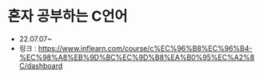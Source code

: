 # 혼자 공부하는 C언어
* 22.07.07~
* 링크 : https://www.inflearn.com/course/c%EC%96%B8%EC%96%B4-%EC%98%A8%EB%9D%BC%EC%9D%B8%EA%B0%95%EC%A2%8C/dashboard
